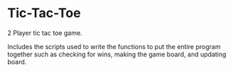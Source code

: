 # Tic-Tac-Toe
2 Player tic tac toe game.

Includes the scripts used to write the functions to put the entire program together such as checking for wins, making the game board, and updating board.
